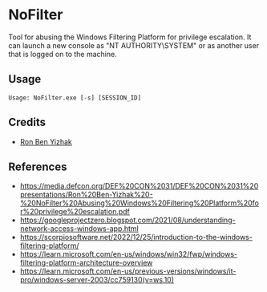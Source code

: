 # NoFilter
Tool for abusing the Windows Filtering Platform for privilege escalation. It can launch a new console as "NT AUTHORITY\SYSTEM" or as another user that is logged on to the machine.

## Usage

    Usage: NoFilter.exe [-s] [SESSION_ID]

## Credits

* [Ron Ben Yizhak](https://twitter.com/RonB_Y)

## References

* https://media.defcon.org/DEF%20CON%2031/DEF%20CON%2031%20presentations/Ron%20Ben-Yizhak%20-%20NoFilter%20Abusing%20Windows%20Filtering%20Platform%20for%20privilege%20escalation.pdf
* https://googleprojectzero.blogspot.com/2021/08/understanding-network-access-windows-app.html
* https://scorpiosoftware.net/2022/12/25/introduction-to-the-windows-filtering-platform/
* https://learn.microsoft.com/en-us/windows/win32/fwp/windows-filtering-platform-architecture-overview
* https://learn.microsoft.com/en-us/previous-versions/windows/it-pro/windows-server-2003/cc759130(v=ws.10)
